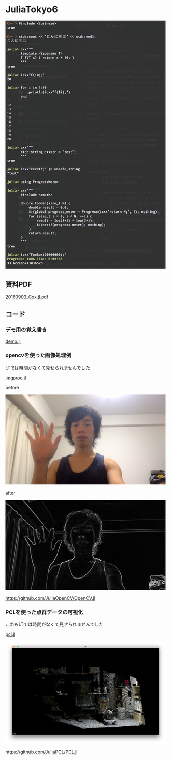 # JuliaTokyo6

<div align="center"><img src="./img/demo.png"></div>

## 資料PDF

[20160903_Cxx.jl.pdf](20160903_Cxx.jl.pdf)

## コード

### デモ用の覚え書き

[demo.jl](demo.jl)

### opencvを使った画像処理例

LTでは時間がなくて見せられませんでした

[imgproc.jl](imgproc.jl)

before

<div align="center"><img src="./img/img.png"></div>

after

<div align="center"><img src="./img/grad.png"></div>

https://github.com/JuliaOpenCV/OpenCV.jl

###  PCLを使った点群データの可視化

これもLTでは時間がなくて見せられませんでした

[pcl.jl](pcl.jl)

<div align="center"><img src="./img/kumamon.png"></div>

https://github.com/JuliaPCL/PCL.jl
